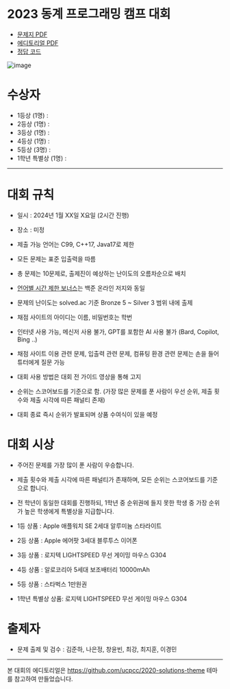 # 2023 동계 프로그래밍 캠프 대회

- [문제지 PDF](docs/HSUPC_2023_programming_camp_problemset.pdf)
- [에디토리얼 PDF](docs/HSUPC_2023_programming_camp_editorial.pdf)
- [정답 코드](https://github.com/HSU-CSE/hsupc-2023-programming-camp/tree/main/solutions)

![image](/assets/image.png)

# 수상자

- 1등상 (1명) : 
- 2등상 (1명) : 
- 3등상 (1명) : 
- 4등상 (1명) : 
- 5등상 (3명) :
- 1학년 특별상 (1명) :

---

# 대회 규칙

- 일시 : 2024년 1월 XX일 X요일 (2시간 진행)
- 장소 : 미정

- 제출 가능 언어는 C99, C++17, Java17로 제한
- 모든 문제는 표준 입출력을 따름
- 총 문제는 10문제로, 출제진이 예상하는 난이도의 오름차순으로 배치
- [언어별 시간 제한 보너스](https://help.acmicpc.net/language/info)는 백준 온라인 저지와 동일
- 문제의 난이도는 solved.ac 기준 Bronze 5 ~ Silver 3 범위 내에 출제
- 채점 사이트의 아이디는 이름, 비밀번호는 학번
- 인터넷 사용 가능, 메신저 사용 불가, GPT를 포함한 AI 사용 불가 (Bard, Copilot, Bing ..)
- 채점 사이트 이용 관련 문제, 입출력 관련 문제, 컴퓨팅 환경 관련 문제는 손을 들어 튜터에게 질문 가능
- 대회 사용 방법은 대회 전 가이드 영상을 통해 고지
- 순위는 스코어보드를 기준으로 함. (가장 많은 문제를 푼 사람이 우선 순위, 제출 횟수와 제출 시각에 따른 패널티 존재)
- 대회 종료 즉시 순위가 발표되며 상품 수여식이 있을 예정

# 대회 시상

- 주어진 문제를 가장 많이 푼 사람이 우승합니다.
- 제출 횟수와 제출 시각에 따른 패널티가 존재하며, 모든 순위는 스코어보드를 기준으로 합니다.
- 전 학년이 동일한 대회를 진행하되, 1학년 중 순위권에 들지 못한 학생 중 가장 순위가 높은 학생에게 특별상을 지급합니다.

- 1등 상품 : Apple 애플워치 SE 2세대 알루미늄 스타라이트
- 2등 상품 : Apple 에어팟 3세대 블루투스 이어폰
- 3등 상품 : 로지텍 LIGHTSPEED 무선 게이밍 마우스 G304
- 4등 상품 : 알로코리아 5세대 보조배터리 10000mAh
- 5등 상품 : 스타벅스 1만원권
- 1학년 특별상 상품: 로지텍 LIGHTSPEED 무선 게이밍 마우스 G304

# 출제자

- 문제 출제 및 검수 : 김준하, 나은정, 창윤빈, 최강, 최지훈, 이경민

---

본 대회의 에디토리얼은 https://github.com/ucpcc/2020-solutions-theme 테마를 참고하여 만들었습니다.
